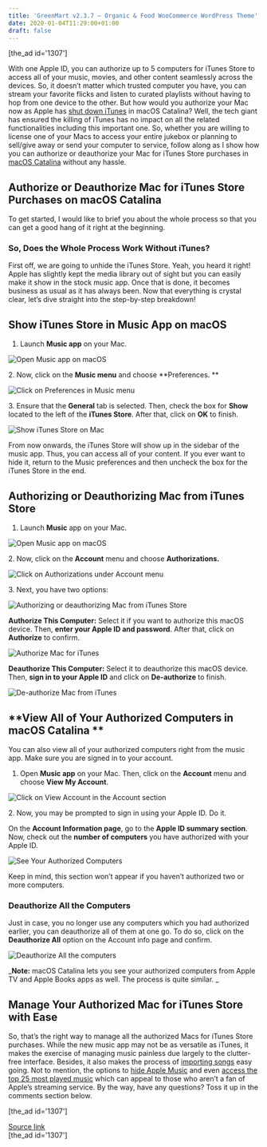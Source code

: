 ```yaml
---
title: 'GreenMart v2.3.7 – Organic & Food WooCommerce WordPress Theme'
date: 2020-01-04T11:29:00+01:00
draft: false
---
```


\[the\_ad id='1307'\]  
  

  

With one Apple ID, you can authorize up to 5 computers for iTunes Store to access all of your music, movies, and other content seamlessly across the devices. So, it doesn’t matter which trusted computer you have, you can stream your favorite flicks and listen to curated playlists without having to hop from one device to the other. But how would you authorize your Mac now as Apple has [shut down iTunes](https://beebom.com/best-itunes-alternatives/) in macOS Catalina? Well, the tech giant has ensured the killing of iTunes has no impact on all the related functionalities including this important one. So, whether you are willing to license one of your Macs to access your entire jukebox or planning to sell/give away or send your computer to service, follow along as I show how you can authorize or deauthorize your Mac for iTunes Store purchases in [macOS Catalina](https://beebom.com/macos-catalina-features/) without any hassle.  

Authorize or Deauthorize Mac for iTunes Store Purchases on macOS Catalina
-------------------------------------------------------------------------

  

To get started, I would like to brief you about the whole process so that you can get a good hang of it right at the beginning.  

### So, Does the Whole Process Work Without iTunes?

  

First off, we are going to unhide the iTunes Store. Yeah, you heard it right! Apple has slightly kept the media library out of sight but you can easily make it show in the stock music app. Once that is done, it becomes business as usual as it has always been. Now that everything is crystal clear, let’s dive straight into the step-by-step breakdown!  

Show iTunes Store in Music App on macOS
---------------------------------------

  

1.  Launch **Music app** on your Mac.
  

![Open Music app on macOS](https://beebom.com/wp-content/uploads/2020/01/Open-Music-app-on-macOS-.jpg)

2\. Now, click on the **Music menu** and choose **Preferences. **  

![Click on Preferences in Music menu](https://beebom.com/wp-content/uploads/2020/01/Click-on-Preferences-in-Music-menu-.jpg)

3\. Ensure that the **General** tab is selected. Then, check the box for **Show** located to the left of the **iTunes Store**. After that, click on **OK** to finish.  

![Show iTunes Store on Mac](https://beebom.com/wp-content/uploads/2020/01/Show-iTunes-Store-on-Mac-.jpg)

From now onwards, the iTunes Store will show up in the sidebar of the music app. Thus, you can access all of your content. If you ever want to hide it, return to the Music preferences and then uncheck the box for the iTunes Store in the end.

  
  

  

Authorizing or Deauthorizing Mac from iTunes Store
--------------------------------------------------

  

1.  Launch **Music** app on your Mac.
  

![Open Music app on macOS](https://beebom.com/wp-content/uploads/2020/01/Open-Music-app-on-macOS-.jpg)

2\. Now, click on the **Account** menu and choose **Authorizations.**  

![Click on Authorizations under Account menu](https://beebom.com/wp-content/uploads/2020/01/Click-on-Authorizations-under-Account-menu-.jpg)

3\. Next, you have two options:  

![Authorizing or deauthorizing Mac from iTunes Store](https://beebom.com/wp-content/uploads/2020/01/Authorizing-or-deauthorizing-Mac-from-iTunes-Store-.jpg)

**Authorize This Computer:** Select it if you want to authorize this macOS device. Then, **enter your Apple ID and password**. After that, click on **Authorize** to confirm.  

![Authorize Mac for iTunes](https://beebom.com/wp-content/uploads/2020/01/Authorize-Mac-for-iTunes-.jpg)

**Deauthorize This Computer:** Select it to deauthorize this macOS device. Then, **sign in to your Apple ID** and click on **De-authorize** to finish.  

![De-authorize Mac from iTunes](https://beebom.com/wp-content/uploads/2020/01/De-authorize-Mac-from-iTunes-.jpg)

  
  

  

**View All of Your Authorized Computers in macOS Catalina **
------------------------------------------------------------

  

You can also view all of your authorized computers right from the music app. Make sure you are signed in to your account.  

1.  Open **Music app** on your Mac. Then, click on the **Account** menu and choose **View My Account**.
  

![Click on View Account in the Account section](https://beebom.com/wp-content/uploads/2020/01/Click-on-View-Account-in-the-Account-section.jpg)

2\. Now, you may be prompted to sign in using your Apple ID. Do it.  

On the **Account Information page**, go to the **Apple ID summary section**. Now, check out the **number of computers** you have authorized with your Apple ID.  

![See Your Authorized Computers](https://beebom.com/wp-content/uploads/2020/01/See-Your-Authorized-Computers-.jpg)

Keep in mind, this section won’t appear if you haven’t authorized two or more computers.  

### Deauthorize All the Computers

  

Just in case, you no longer use any computers which you had authorized earlier, you can deauthorize all of them at one go. To do so, click on the **Deauthorize All** option on the Account info page and confirm.  

![Deauthorize All the computers](https://beebom.com/wp-content/uploads/2020/01/Deauthorize-All-the-computers-.jpg)

_**Note:** macOS Catalina lets you see your authorized computers from Apple TV and Apple Books apps as well. The process is quite similar. _  

Manage Your Authorized Mac for iTunes Store with Ease
-----------------------------------------------------

  

So, that’s the right way to manage all the authorized Macs for iTunes Store purchases. While the new music app may not be as versatile as iTunes, it makes the exercise of managing music painless due largely to the clutter-free interface. Besides, it also makes the process of [importing songs](https://beebom.com/import-songs-apple-music-app-macos-catalina/) easy going. Not to mention, the options to [hide Apple Music](https://beebom.com/how-hide-apple-music-macos-catalina-mac/) and even [access the top 25 most played music](https://beebom.com/how-access-top-25-most-played-songs-apple-music/) which can appeal to those who aren’t a fan of Apple’s streaming service. By the way, have any questions? Toss it up in the comments section below.  

  
  
\[the\_ad id='1307'\]  
  
[Source link](https://beebom.com/how-authorize-deauthorize-mac-itunes-store-macos-catalina/)  
\[the\_ad id='1307'\]